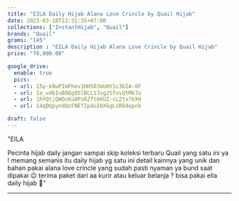 ```yaml
---
title: "EILA Daily Hijab Alana Love Crincle by Quail Hijab"
date: 2023-03-18T12:31:35+07:00
collections: ["InstantHijab", "Quail"]
brands: "Quail"
grams: "145"
description : "EILA Daily Hijab Alana Love Crincle by Quail Hijab"
price: "70,000.00"

google_drive:
  enable: true
  pics:
  - url: 15y-k8wPImPhev1HHS03mUHY1c3bIA-0F
  - url: 1o_vd6IuBOQg8SlBLL13sg2SfvvQtMk7u
  - url: 1hYQtjQWOcKu0PsRZftkKUZ-cL2tx7bXH
  - url: 14qDQpyndQzFNEfZpduI6XkgLzR84epnb

draft: false
---
```


"EILA 

Pecinta hijab daily jangan sampai skip koleksi terbaru Quail yang satu ini ya ! memang semanis itu daily hijab yg satu ini detail kainnya yang unik dan bahan pakai alana love crincle yang sudah pasti nyaman ya bund saat dipakai 😉 terima paket dari aa kurir atau keluar belanja ? bisa pakai eila daily hijab 🤍"

---    
 
